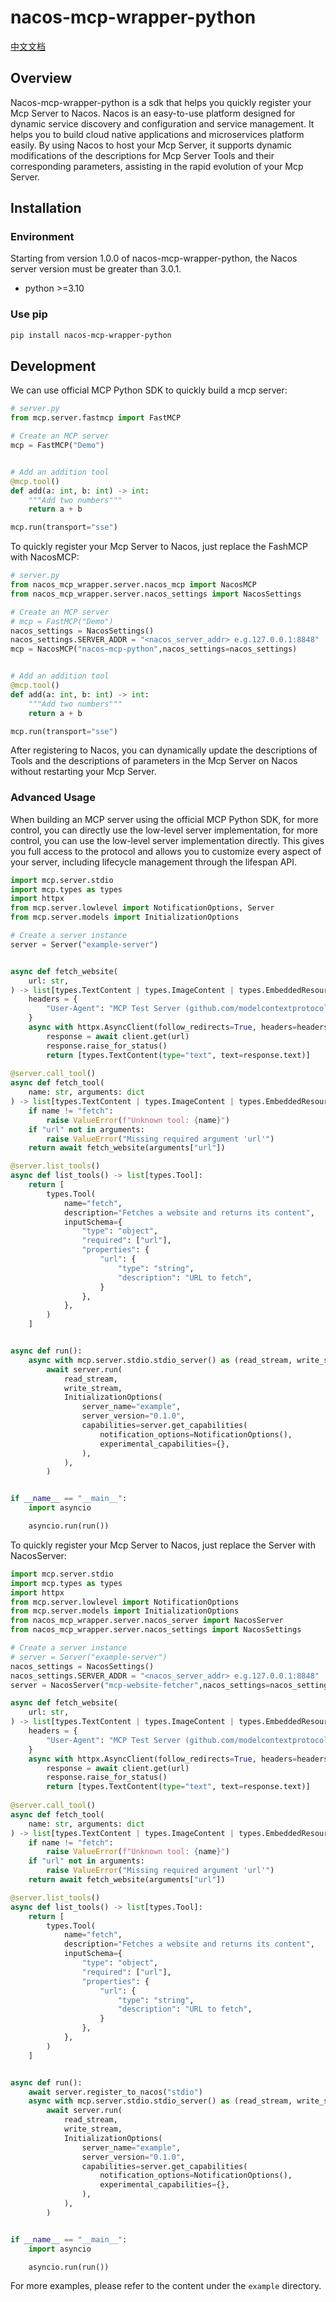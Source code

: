 # nacos-mcp-wrapper-python

[中文文档](./README_CN.md)  

## Overview
Nacos-mcp-wrapper-python is a sdk that helps you quickly register your Mcp Server to Nacos. Nacos is an easy-to-use platform designed for dynamic service discovery and configuration and service management. It helps you to build cloud native applications and microservices platform easily. By using Nacos to host your Mcp Server, it supports dynamic modifications of the descriptions for Mcp Server Tools and their corresponding parameters, assisting in the rapid evolution of your Mcp Server.

## Installation

### Environment
Starting from version 1.0.0 of nacos-mcp-wrapper-python, the Nacos server version must be greater than 3.0.1.
- python >=3.10
### Use pip
```bash
pip install nacos-mcp-wrapper-python
```

## Development
We can use official MCP Python SDK to quickly build a mcp server:
```python
# server.py
from mcp.server.fastmcp import FastMCP

# Create an MCP server
mcp = FastMCP("Demo")


# Add an addition tool
@mcp.tool()
def add(a: int, b: int) -> int:
    """Add two numbers"""
    return a + b

mcp.run(transport="sse")
```
To quickly register your Mcp Server to Nacos, just replace the FashMCP with NacosMCP:

```python
# server.py
from nacos_mcp_wrapper.server.nacos_mcp import NacosMCP
from nacos_mcp_wrapper.server.nacos_settings import NacosSettings

# Create an MCP server
# mcp = FastMCP("Demo")
nacos_settings = NacosSettings()
nacos_settings.SERVER_ADDR = "<nacos_server_addr> e.g.127.0.0.1:8848"
mcp = NacosMCP("nacos-mcp-python",nacos_settings=nacos_settings)


# Add an addition tool
@mcp.tool()
def add(a: int, b: int) -> int:
    """Add two numbers"""
    return a + b

mcp.run(transport="sse")
```
After registering to Nacos, you can dynamically update the descriptions of Tools and the descriptions of parameters in the Mcp Server on Nacos without restarting your Mcp Server.

### Advanced Usage

When building an MCP server using the official MCP Python SDK, for more control, you can directly use the low-level server implementation, for more control, you can use the low-level server implementation directly. This gives you full access to the protocol and allows you to customize every aspect of your server, including lifecycle management through the lifespan API.
```python
import mcp.server.stdio
import mcp.types as types
import httpx
from mcp.server.lowlevel import NotificationOptions, Server
from mcp.server.models import InitializationOptions

# Create a server instance
server = Server("example-server")


async def fetch_website(
    url: str,
) -> list[types.TextContent | types.ImageContent | types.EmbeddedResource]:
    headers = {
        "User-Agent": "MCP Test Server (github.com/modelcontextprotocol/python-sdk)"
    }
    async with httpx.AsyncClient(follow_redirects=True, headers=headers) as client:
        response = await client.get(url)
        response.raise_for_status()
        return [types.TextContent(type="text", text=response.text)]
    
@server.call_tool()
async def fetch_tool(
    name: str, arguments: dict
) -> list[types.TextContent | types.ImageContent | types.EmbeddedResource]:
    if name != "fetch":
        raise ValueError(f"Unknown tool: {name}")
    if "url" not in arguments:
        raise ValueError("Missing required argument 'url'")
    return await fetch_website(arguments["url"])

@server.list_tools()
async def list_tools() -> list[types.Tool]:
    return [
        types.Tool(
            name="fetch",
            description="Fetches a website and returns its content",
            inputSchema={
                "type": "object",
                "required": ["url"],
                "properties": {
                    "url": {
                        "type": "string",
                        "description": "URL to fetch",
                    }
                },
            },
        )
    ]


async def run():
    async with mcp.server.stdio.stdio_server() as (read_stream, write_stream):
        await server.run(
            read_stream,
            write_stream,
            InitializationOptions(
                server_name="example",
                server_version="0.1.0",
                capabilities=server.get_capabilities(
                    notification_options=NotificationOptions(),
                    experimental_capabilities={},
                ),
            ),
        )


if __name__ == "__main__":
    import asyncio

    asyncio.run(run())
```

To quickly register your Mcp Server to Nacos, just replace the Server with NacosServer:

```python
import mcp.server.stdio
import mcp.types as types
import httpx
from mcp.server.lowlevel import NotificationOptions
from mcp.server.models import InitializationOptions
from nacos_mcp_wrapper.server.nacos_server import NacosServer
from nacos_mcp_wrapper.server.nacos_settings import NacosSettings

# Create a server instance
# server = Server("example-server")
nacos_settings = NacosSettings()
nacos_settings.SERVER_ADDR = "<nacos_server_addr> e.g.127.0.0.1:8848"
server = NacosServer("mcp-website-fetcher",nacos_settings=nacos_settings)

async def fetch_website(
    url: str,
) -> list[types.TextContent | types.ImageContent | types.EmbeddedResource]:
    headers = {
        "User-Agent": "MCP Test Server (github.com/modelcontextprotocol/python-sdk)"
    }
    async with httpx.AsyncClient(follow_redirects=True, headers=headers) as client:
        response = await client.get(url)
        response.raise_for_status()
        return [types.TextContent(type="text", text=response.text)]
    
@server.call_tool()
async def fetch_tool(
    name: str, arguments: dict
) -> list[types.TextContent | types.ImageContent | types.EmbeddedResource]:
    if name != "fetch":
        raise ValueError(f"Unknown tool: {name}")
    if "url" not in arguments:
        raise ValueError("Missing required argument 'url'")
    return await fetch_website(arguments["url"])

@server.list_tools()
async def list_tools() -> list[types.Tool]:
    return [
        types.Tool(
            name="fetch",
            description="Fetches a website and returns its content",
            inputSchema={
                "type": "object",
                "required": ["url"],
                "properties": {
                    "url": {
                        "type": "string",
                        "description": "URL to fetch",
                    }
                },
            },
        )
    ]


async def run():
    await server.register_to_nacos("stdio")
    async with mcp.server.stdio.stdio_server() as (read_stream, write_stream):
        await server.run(
            read_stream,
            write_stream,
            InitializationOptions(
                server_name="example",
                server_version="0.1.0",
                capabilities=server.get_capabilities(
                    notification_options=NotificationOptions(),
                    experimental_capabilities={},
                ),
            ),
        )


if __name__ == "__main__":
    import asyncio

    asyncio.run(run())

```

For more examples, please refer to the content under the `example` directory.

